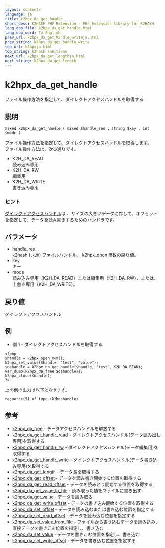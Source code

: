 ```yaml
---
layout: contents
language: ja
title: k2hpx_da_get_handle
short_desc: K2HASH PHP Extension - PHP Extension library for K2HASH
lang_opp_file: k2hpx_da_get_handle.html
lang_opp_word: To English
prev_url: k2hpx_da_get_handle_writeja.html
prev_string: k2hpx_da_get_handle_write
top_url: k2hpxja.html
top_string: k2hash Functions
next_url: k2hpx_da_get_lengthja.html
next_string: k2hpx_da_get_length
---
```


# k2hpx_da_get_handle
ファイル操作方法を指定して、ダイレクトアクセスハンドルを取得する

## 説明
```
mixed k2hpx_da_get_handle ( mixed $handle_res , string $key , int $mode )
```
ファイル操作方法を指定して、ダイレクトアクセスハンドルを取得します。  
ファイル操作方法は、次の通りです。  
- K2H_DA_READ  
読み込み専用
- K2H_DA_RW  
編集用
- K2H_DA_WRITE  
書き込み専用

### ヒント
[ダイレクトアクセスハンドル](https://k2hash.antpick.ax/developerja.html#DIRECTACCESS)は 、サイズの大きいデータに対して、オフセットを指定して、データを読み書きするためのハンドラです。 

## パラメータ
- handle_res  
k2hash (`.k2h`) ファイルハンドル。 k2hpx_open 関数の戻り値。
- key  
キー
- mode  
読み込み専用（K2H_DA_READ）または編集用（K2H_DA_RW）、または、上書き専用（K2H_DA_WRITE）。

## 戻り値
ダイレクトアクセスハンドル

## 例
- 例 1 - ダイレクトアクセスハンドルを取得する
```
<?php
$handle = k2hpx_open_mem();
k2hpx_set_value($handle, "test", "value");
$dahandle = k2hpx_da_get_handle($handle, "test", K2H_DA_READ);
var_dump(k2hpx_da_free($dahandle));
k2hpx_close($handle);
?>
```
上の例の出力は以下となります。
```
resource(5) of type (k2hdahandle)
```

## 参考
- [k2hpx_da_free](k2hpx_da_freeja.html) - データアクセスハンドルを解放する
- [k2hpx_da_get_handle_read](k2hpx_da_get_handle_readja.html) - ダイレクトアクセスハンドル(データ読み出し専用)を取得する
- [k2hpx_da_get_handle_rw](k2hpx_da_get_handle_rwja.html) - ダイレクトアクセスハンドル(データ編集用)を取得する
- [k2hpx_da_get_handle_write](k2hpx_da_get_handle_writeja.html) - ダイレクトアクセスハンドル(データ書き込み専用)を取得する
- [k2hpx_da_get_length](k2hpx_da_get_lengthja.html) - データ長を取得する
- [k2hpx_da_get_offset](k2hpx_da_get_offsetja.html) - データを読み書き開始する位置を取得する
- [k2hpx_da_get_read_offset](k2hpx_da_get_read_offsetja.html) - データを読みとり開始する位置を取得する
- [k2hpx_da_get_value_to_file](k2hpx_da_get_value_to_fileja.html) - 読み取った値をファイルに書き出す
- [k2hpx_da_get_value](k2hpx_da_get_valueja.html) - データを読み取る
- [k2hpx_da_get_write_offset](k2hpx_da_get_write_offsetja.html) - データの書き込み開始する位置を取得する
- [k2hpx_da_set_offset](k2hpx_da_set_offsetja.html) - データを読み込むまたは書き込む位置を指定する
- [k2hpx_da_set_read_offset](k2hpx_da_set_read_offsetja.html) - データを読み込む位置を指定する
- [k2hpx_da_set_value_from_file](k2hpx_da_set_value_from_fileja.html) - ファイルから書き込むデータを読み込み、直接データを書きこむ位置を指定し、書き込む
- [k2hpx_da_set_value](k2hpx_da_set_valueja.html) - データを書きこむ位置を指定し、書き込む
- [k2hpx_da_set_write_offset](k2hpx_da_set_write_offsetja.html) - データを書き込む位置を指定する
